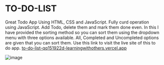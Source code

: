 # TO-DO-LIST
Great Todo App Using HTML, CSS and JavaScript. Fully curd operation using JavaScript. Add Todo, delete them and mark them done even.
In this I have provided the sorting method so you can sort them using the dropdown menu with three options available. 
All, Completed and Uncompleted options are given that you can sort them. 
Use this link to visit the live site of this to do app.
[to-do-list-qq151922d-learningwithothers.vercel.app](https://to-do-list-qq151922d-learningwithothers.vercel.app/)

![image](https://user-images.githubusercontent.com/96425978/198055166-2c9cc904-7c03-4bdc-bb32-c082f2b6c237.png)
